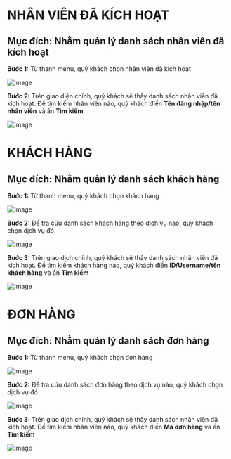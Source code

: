 # NHÂN VIÊN ĐÃ KÍCH HOẠT

## Mục đích: Nhằm quản lý danh sách nhân viên đã kích hoạt

**Bước 1:** Từ thanh menu, quý khách chọn nhân viên đã kích hoạt
 
 ![image](https://user-images.githubusercontent.com/109578103/202077611-1dbd4ed6-94db-4ca0-9d25-b9dab09d0c88.png)

**Bước 2:** Trên giao diện chính, quý khách sẽ thấy danh sách nhân viên đã kích hoạt. Để tìm kiếm nhân viên nào, quý khách điền **Tên đăng nhập/tên nhân viên** và ấn **Tìm kiếm**

![image](https://user-images.githubusercontent.com/109578103/202077645-26942f45-7526-4ac1-af92-e623bd626f9b.png)

# KHÁCH HÀNG

## Mục đích: Nhằm quản lý danh sách khách hàng

**Bước 1:** Từ thanh menu, quý khách chọn khách hàng

![image](https://user-images.githubusercontent.com/109578103/202077668-c1fe410a-08b9-427b-980b-a295c60fcc61.png)

**Bước 2:** Để tra cứu danh sách khách hàng theo dịch vụ nào, quý khách chọn dịch vụ đó
 
 ![image](https://user-images.githubusercontent.com/109578103/202077692-a11f0d50-4469-49bc-a1b2-47022d7cd1e3.png)

**Bước 3:** Trên giao dịch chính, quý khách sẽ thấy danh sách nhân viên đã kích hoạt. Để tìm kiếm khách hàng nào, quý khách điền **ID/Username/tên khách hàng** và ấn **Tìm kiếm**

![image](https://user-images.githubusercontent.com/109578103/202077716-47c852b4-42dc-45f9-9efa-d34163a23ff9.png)

# ĐƠN HÀNG

## Mục đích: Nhằm quản lý danh sách đơn hàng

**Bước 1:** Từ thanh menu, quý khách chọn đơn hàng

![image](https://user-images.githubusercontent.com/109578103/202077741-e1bde70c-0991-451f-b95b-871af2ddc4b0.png)

**Bước 2:** Để tra cứu danh sách đơn hàng theo dịch vụ nào, quý khách chọn dịch vụ đó

![image](https://user-images.githubusercontent.com/109578103/202077769-8c26429d-48ee-4e4d-9744-e9af4c7406f5.png)

**Bước 3:** Trên giao dịch chính, quý khách sẽ thấy danh sách nhân viên đã kích hoạt. Để tìm kiếm nhân viên nào, quý khách điền **Mã đơn hàng** và ấn **Tìm kiếm**
 
![image](https://user-images.githubusercontent.com/109578103/202077791-5059b438-8179-474e-9af0-c2f4665a626b.png)
